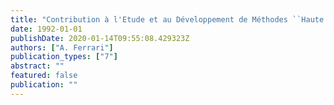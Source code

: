 ```yaml
---
title: "Contribution à l'Etude et au Développement de Méthodes ``Haute Résolution'' en Analyse Spectrale"
date: 1992-01-01
publishDate: 2020-01-14T09:55:08.429323Z
authors: ["A. Ferrari"]
publication_types: ["7"]
abstract: ""
featured: false
publication: ""
---
```



